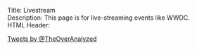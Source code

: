 Title: Livestream  
Description: This page is for live-streaming events like WWDC.  
HTML Header: <script>!function(d,s,id){var js,fjs=d.getElementsByTagName(s)[0],p=/^http:/.test(d.location)?'http':'https';if(!d.getElementById(id)){js=d.createElement(s);js.id=id;js.src=p+"://platform.twitter.com/widgets.js";fjs.parentNode.insertBefore(js,fjs);}}(document,"script","twitter-wjs");</script>  

<p><a class="twitter-timeline" href="https://twitter.com/TheOverAnalyzed" data-widget-id="598696366542458882">Tweets by @TheOverAnalyzed</a></p>